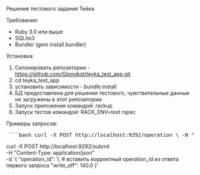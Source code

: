 Решение тестового задания Тейка

Требования:
- Ruby 3.0 или выше
- SQLite3
- Bundler (gem install bundler)

Установка:
1) Склонировать репозитории - https://github.com/Gipnokot/teyka_test_app.git
2) cd teyka_test_app
3) установить зависимости - bundle install
4) БД предоставлена для решения тестового, чувствительные данные не загружены в этот репозитории
5) Запуск приложения командой: rackup
6) Запуск тестов командой: RACK_ENV=test rspec

Примеры запросов:

<pre lang="markdown"> ```bash curl -X POST http://localhost:9292/operation \ -H "Content-Type: application/json" \ -d '{ "user_id": 1, "positions": [ {"id": 2, "price": 50, "quantity": 2}, {"id": 3, "price": 40, "quantity": 1}, {"id": 4, "price": 150, "quantity": 2} ] }' ``` </pre>

curl -X POST http://localhost:9292/submit \
  -H "Content-Type: application/json" \
  -d '{
    "operation_id": 1, # вставить корректный operation_id из ответа первого запроса
    "write_off": 140.0
  }'
